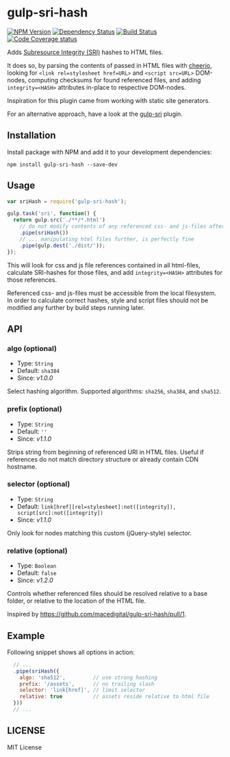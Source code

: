 # gulp-sri-hash

[![NPM Version][npm-image]][npm-url]
[![Dependency Status][deps-image]][deps-url]
[![Build Status][ci-image]][ci-url]
[![Code Coverage status][codecov-image]][codecov-url]

Adds [Subresource Integrity (SRI)](https://developer.mozilla.org/en-US/docs/Web/Security/Subresource_Integrity) hashes to HTML files.

It does so, by parsing the contents of passed in HTML files with [cheerio](https://github.com/cheeriojs/cheerio), looking for `<link rel=stylesheet href=URL>` and `<script src=URL>` DOM-nodes, computing checksums for found referenced files, and adding `integrity=<HASH>` attributes in-place to respective DOM-nodes.

Inspiration for this plugin came from working with static site generators.

For an alternative approach, have a look at the [gulp-sri](https://github.com/mathisonian/gulp-sri) plugin.

## Installation

Install package with NPM and add it to your development dependencies:

```text
npm install gulp-sri-hash --save-dev
```

## Usage

```js
var sriHash = require('gulp-sri-hash');

gulp.task('sri', function() {
  return gulp.src('./**/*.html')
    // do not modify contents of any referenced css- and js-files after this task...
    .pipe(sriHash())
    // ... manipulating html files further, is perfectly fine
    .pipe(gulp.dest('./dist/'));
});
```

This will look for css and js file references contained in all html-files, calculate SRI-hashes for those files, and add `integrity=<HASH>` attributes for those references.

Referenced css- and js-files must be accessible from the local filesystem. In order to calculate correct hashes, style and script files should not be modified any further by build steps running later.

## API

### algo (optional)

* Type: `String`
* Default: `sha384`
* Since: *v1.0.0*

Select hashing algorithm. Supported algorithms: `sha256`, `sha384`, and `sha512`.

### prefix (optional)

* Type: `String`
* Default: `''`
* Since: *v1.1.0*

Strips string from beginning of referenced URI in HTML files. Useful if references do not match directory structure or already contain CDN hostname.

### selector (optional)

* Type: `String`
* Default: `link[href][rel=stylesheet]:not([integrity]), script[src]:not([integrity])`
* Since: *v1.1.0*

Only look for nodes matching this custom (jQuery-style) selector.

### relative (optional)

* Type: `Boolean`
* Default: `false`
* Since: *v1.2.0*

Controls whether referenced files should be resolved relative to a base folder, or relative to the location of the HTML file.

Inspired by <https://github.com/macedigital/gulp-sri-hash/pull/1>.

## Example

Following snippet shows all options in action:

```js
  // ...
  .pipe(sriHash({
    algo: 'sha512',         // use strong hashing
    prefix: '/assets',      // no trailing slash
    selector: 'link[href]', // limit selector
    relative: true          // assets reside relative to html file
  }))
  // ...
```

## LICENSE

MIT License

[npm-image]:https://img.shields.io/npm/v/gulp-sri-hash.svg?style=flat
[npm-url]:https://www.npmjs.com/package/gulp-sri-hash
[deps-image]:https://img.shields.io/david/macedigital/gulp-sri-hash.svg
[deps-url]:https://david-dm.org/macedigital/gulp-sri-hash
[ci-image]: https://img.shields.io/travis/macedigital/gulp-sri-hash/master.svg
[ci-url]: https://travis-ci.org/macedigital/gulp-sri-hash
[codecov-image]:https://img.shields.io/codecov/c/github/macedigital/gulp-sri-hash.svg?style=flat
[codecov-url]:https://codecov.io/github/macedigital/gulp-sri-hash
